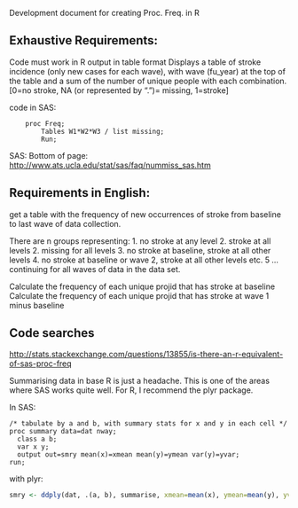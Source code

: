 Development document for creating Proc. Freq. in R


## Exhaustive Requirements:

Code must work in R
output in table format
Displays a table of stroke incidence (only new cases for each wave), with wave (fu_year) at the top of the table and a sum of the number of unique people with each combination. [0=no stroke, NA  (or represented by “.”)= missing, 1=stroke]

code in SAS: 
```
	proc Freq;
		Tables W1*W2*W3 / list missing;
		Run;
```		
SAS: Bottom of page: http://www.ats.ucla.edu/stat/sas/faq/nummiss_sas.htm




## Requirements in English:
get a table with the frequency of new occurrences of stroke from baseline to last wave of data collection.

There are n groups representing:
	1. no stroke at any level
	2. stroke at all levels
	2. missing for all levels
	3. no stroke at baseline, stroke at all other levels 
	4. no stroke at baseline or wave 2, stroke at all other levels etc.
	5 …continuing for all waves of data in the data set.
	

Calculate the frequency of each unique projid that has stroke at baseline
Calculate the frequency of each unique projid that has stroke at wave 1 minus baseline


## Code searches

http://stats.stackexchange.com/questions/13855/is-there-an-r-equivalent-of-sas-proc-freq

Summarising data in base R is just a headache. This is one of the areas where SAS works quite well. For R, I recommend the plyr package.

In SAS:
```
/* tabulate by a and b, with summary stats for x and y in each cell */
proc summary data=dat nway;
  class a b;
  var x y;
  output out=smry mean(x)=xmean mean(y)=ymean var(y)=yvar;
run;
```

with plyr:
```r
smry <- ddply(dat, .(a, b), summarise, xmean=mean(x), ymean=mean(y), yvar=var(y))
```